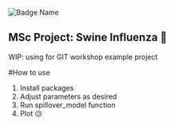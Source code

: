 <!-- badges: start -->
![Badge Name](https://img.shields.io/badge/R-276DC3?style=for-the-badge&logo=r&logoColor=white)
<!-- badges: end -->

## MSc Project: Swine Influenza :pig:
WIP: using for GIT workshop example project


#How to use
1. Install packages
2. Adjust parameters as desired
3. Run spillover_model function
4. Plot :disappointed_relieved:

